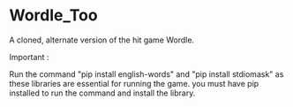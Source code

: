 # Wordle_Too
A cloned, alternate version of the hit game Wordle.

Important : 

Run the command "pip install english-words" and "pip install stdiomask" as these libraries are essential for running the game.
you must have pip installed to run the command and install the library.

